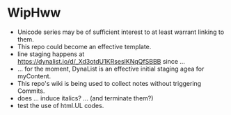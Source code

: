# WipHww

* Unicode series may be of sufficient interest to at least warrant linking to them.
* This repo could become an effective template.
* line staging happens at https://dynalist.io/d/_Xd3otdU1KRsesIKNqQfSBBB since ...
* ... for the moment, DynaList is an effective initial staging agea for myContent.
* This repo's wiki is being used to collect notes without triggering Commits.
* does ... induce italics? ... (and terminate them?)
* test the use of html.UL codes.
